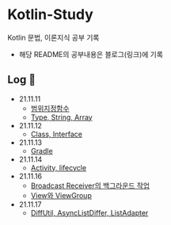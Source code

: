 # Kotlin-Study              
Kotlin 문법, 이론지식 공부 기록                                       
* 해당 README의 공부내용은 블로그(링크)에 기록                       

## Log 📝                
* 21.11.11      
  * [범위지정함수](https://hungseong.tistory.com/16?category=518366)           
  * [Type, String, Array](https://hungseong.tistory.com/17?category=518366)             
* 21.11.12    
  * [Class, Interface](https://hungseong.tistory.com/18?category=518366)        
* 21.11.13          
  * [Gradle](https://hungseong.tistory.com/19)           
* 21.11.14
  * [Activity, lifecycle](https://hungseong.tistory.com/21)           
* 21.11.16
  * [Broadcast Receiver의 백그라운드 작업](https://hungseong.tistory.com/22)               
  * [View와 ViewGroup](https://hungseong.tistory.com/23)                
* 21.11.17
  * [DiffUtil, AsyncListDiffer, ListAdapter](https://hungseong.tistory.com/24)             






